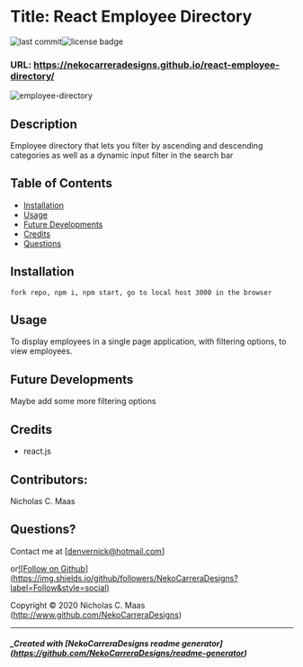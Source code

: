 # Title: React Employee Directory

![last commit](https://img.shields.io/github/last-commit/NekoCarreraDesigns/react-employee-directory?style=flat-square)![license badge](https://img.shields.io/github/license/NekoCarreraDesigns/react-employee-directory?style=flat-square)

### URL: https://nekocarreradesigns.github.io/react-employee-directory/

![employee-directory](EmployeeDirectory.gif)

## Description

Employee directory that lets you filter by ascending and descending categories as well as a dynamic input filter in the search bar

## Table of Contents

- [Installation](#installation)
- [Usage](#usage)
- [Future Developments](#futureDevelopments)
- [Credits](#credits)
- [Questions](#questions)

## Installation

`fork repo, npm i, npm start, go to local host 3000 in the browser`

## Usage

To display employees in a single page application, with filtering options, to view employees.

## Future Developments

Maybe add some more filtering options

## Credits

- react.js

## Contributors:

Nicholas C. Maas

## Questions?

Contact me at [denvernick@hotmail.com]

or[![Follow on Github] (https://img.shields.io/github/followers/NekoCarreraDesigns?label=Follow&style=social)](http://www.github.com/NekoCarreraDesigns)

Copyright © 2020 Nicholas C. Maas (http://www.github.com/NekoCarreraDesigns)

---

##### \_Created with [NekoCarreraDesigns readme generator] (https://github.com/NekoCarreraDesigns/readme-generator)
